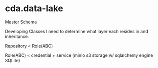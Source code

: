 # cda.data-lake

[Master Schema](cda%20data-lake%205c41e8a0e8fa4dde90d65aa6be3314b4/Master%20Schema%205b21b37a81f14d7480bbb17b6f5fe605.csv)

Developing Classes I need to determine what layer each resides in and inheritance. 

Repository < Role(ABC) 

Role(ABC) < credential + service (minio s3 storage w/ sqlalchemy engine SQLite)